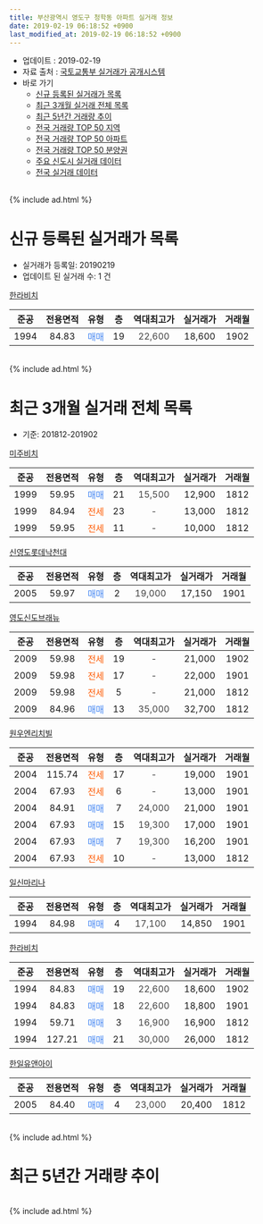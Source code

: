 ```yaml
---
title: 부산광역시 영도구 청학동 아파트 실거래 정보
date: 2019-02-19 06:18:52 +0900
last_modified_at: 2019-02-19 06:18:52 +0900
---
```


* 업데이트 : 2019-02-19
* 자료 출처 : [국토교통부 실거래가 공개시스템](http://rt.molit.go.kr)
* 바로 가기
    * [신규 등록된 실거래가 목록](#신규-등록된-실거래가-목록)
    * [최근 3개월 실거래 전체 목록](#최근-3개월-실거래-전체-목록)
    * [최근 5년간 거래량 추이](#최근-5년간-거래량-추이)
    * [전국 거래량 TOP 50 지역](https://ayogom.github.io/apt-trade-info/최근-3개월-전국에서-가장-거래가-많이-발생한-지역)
    * [전국 거래량 TOP 50 아파트](https://ayogom.github.io/apt-trade-info/최근-3개월-전국에서-가장-거래가-많이-발생한-아파트)
    * [전국 거래량 TOP 50 분양권](https://ayogom.github.io/apt-trade-info/최근-3개월-전국에서-가장-거래가-많이-발생한-분양권)
    * [주요 신도시 실거래 데이터](https://ayogom.github.io/apt-trade-info/주요-신도시)
    * [전국 실거래 데이터](https://ayogom.github.io/apt-trade-info/전국)
<br>
{% include ad.html %}
<br>

# 신규 등록된 실거래가 목록
* 실거래가 등록일: 20190219
* 업데이트 된 실거래 수: 1 건


[한라비치](https://search.naver.com/search.naver?query=%EB%B6%80%EC%82%B0%EA%B4%91%EC%97%AD%EC%8B%9C+%EC%98%81%EB%8F%84%EA%B5%AC+%EC%B2%AD%ED%95%99%EB%8F%99+%ED%95%9C%EB%9D%BC%EB%B9%84%EC%B9%98)

|준공|전용면적|유형|층|역대최고가|실거래가|거래월|
|:---:|:---:|:---:|:---:|:---:|:---:|:---:|
|1994|84.83|<span style="color:#4285f3">매매</span>|19|<span style="color:#444444">22,600</span>|18,600|1902|


<br>
{% include ad.html %}
<br>

# 최근 3개월 실거래 전체 목록
* 기준: 201812-201902


[미주비치](https://search.naver.com/search.naver?query=%EB%B6%80%EC%82%B0%EA%B4%91%EC%97%AD%EC%8B%9C+%EC%98%81%EB%8F%84%EA%B5%AC+%EC%B2%AD%ED%95%99%EB%8F%99+%EB%AF%B8%EC%A3%BC%EB%B9%84%EC%B9%98)

|준공|전용면적|유형|층|역대최고가|실거래가|거래월|
|:---:|:---:|:---:|:---:|:---:|:---:|:---:|
|1999|59.95|<span style="color:#4285f3">매매</span>|21|<span style="color:#444444">15,500</span>|12,900|1812|
|1999|84.94|<span style="color:#ff5a00">전세</span>|23|<span style="color:#444444">-</span>|13,000|1812|
|1999|59.95|<span style="color:#ff5a00">전세</span>|11|<span style="color:#444444">-</span>|10,000|1812|

[신영도롯데낙천대](https://search.naver.com/search.naver?query=%EB%B6%80%EC%82%B0%EA%B4%91%EC%97%AD%EC%8B%9C+%EC%98%81%EB%8F%84%EA%B5%AC+%EC%B2%AD%ED%95%99%EB%8F%99+%EC%8B%A0%EC%98%81%EB%8F%84%EB%A1%AF%EB%8D%B0%EB%82%99%EC%B2%9C%EB%8C%80)

|준공|전용면적|유형|층|역대최고가|실거래가|거래월|
|:---:|:---:|:---:|:---:|:---:|:---:|:---:|
|2005|59.97|<span style="color:#4285f3">매매</span>|2|<span style="color:#444444">19,000</span>|17,150|1901|

[영도신도브래뉴](https://search.naver.com/search.naver?query=%EB%B6%80%EC%82%B0%EA%B4%91%EC%97%AD%EC%8B%9C+%EC%98%81%EB%8F%84%EA%B5%AC+%EC%B2%AD%ED%95%99%EB%8F%99+%EC%98%81%EB%8F%84%EC%8B%A0%EB%8F%84%EB%B8%8C%EB%9E%98%EB%89%B4)

|준공|전용면적|유형|층|역대최고가|실거래가|거래월|
|:---:|:---:|:---:|:---:|:---:|:---:|:---:|
|2009|59.98|<span style="color:#ff5a00">전세</span>|19|<span style="color:#444444">-</span>|21,000|1902|
|2009|59.98|<span style="color:#ff5a00">전세</span>|17|<span style="color:#444444">-</span>|22,000|1901|
|2009|59.98|<span style="color:#ff5a00">전세</span>|5|<span style="color:#444444">-</span>|21,000|1812|
|2009|84.96|<span style="color:#4285f3">매매</span>|13|<span style="color:#444444">35,000</span>|32,700|1812|

[원우엔리치빌](https://search.naver.com/search.naver?query=%EB%B6%80%EC%82%B0%EA%B4%91%EC%97%AD%EC%8B%9C+%EC%98%81%EB%8F%84%EA%B5%AC+%EC%B2%AD%ED%95%99%EB%8F%99+%EC%9B%90%EC%9A%B0%EC%97%94%EB%A6%AC%EC%B9%98%EB%B9%8C)

|준공|전용면적|유형|층|역대최고가|실거래가|거래월|
|:---:|:---:|:---:|:---:|:---:|:---:|:---:|
|2004|115.74|<span style="color:#ff5a00">전세</span>|17|<span style="color:#444444">-</span>|19,000|1901|
|2004|67.93|<span style="color:#ff5a00">전세</span>|6|<span style="color:#444444">-</span>|13,000|1901|
|2004|84.91|<span style="color:#4285f3">매매</span>|7|<span style="color:#444444">24,000</span>|21,000|1901|
|2004|67.93|<span style="color:#4285f3">매매</span>|15|<span style="color:#444444">19,300</span>|17,000|1901|
|2004|67.93|<span style="color:#4285f3">매매</span>|7|<span style="color:#444444">19,300</span>|16,200|1901|
|2004|67.93|<span style="color:#ff5a00">전세</span>|10|<span style="color:#444444">-</span>|13,000|1812|

[일신마리나](https://search.naver.com/search.naver?query=%EB%B6%80%EC%82%B0%EA%B4%91%EC%97%AD%EC%8B%9C+%EC%98%81%EB%8F%84%EA%B5%AC+%EC%B2%AD%ED%95%99%EB%8F%99+%EC%9D%BC%EC%8B%A0%EB%A7%88%EB%A6%AC%EB%82%98)

|준공|전용면적|유형|층|역대최고가|실거래가|거래월|
|:---:|:---:|:---:|:---:|:---:|:---:|:---:|
|1994|84.98|<span style="color:#4285f3">매매</span>|4|<span style="color:#444444">17,100</span>|14,850|1901|

[한라비치](https://search.naver.com/search.naver?query=%EB%B6%80%EC%82%B0%EA%B4%91%EC%97%AD%EC%8B%9C+%EC%98%81%EB%8F%84%EA%B5%AC+%EC%B2%AD%ED%95%99%EB%8F%99+%ED%95%9C%EB%9D%BC%EB%B9%84%EC%B9%98)

|준공|전용면적|유형|층|역대최고가|실거래가|거래월|
|:---:|:---:|:---:|:---:|:---:|:---:|:---:|
|1994|84.83|<span style="color:#4285f3">매매</span>|19|<span style="color:#444444">22,600</span>|18,600|1902|
|1994|84.83|<span style="color:#4285f3">매매</span>|18|<span style="color:#444444">22,600</span>|18,800|1901|
|1994|59.71|<span style="color:#4285f3">매매</span>|3|<span style="color:#444444">16,900</span>|16,900|1812|
|1994|127.21|<span style="color:#4285f3">매매</span>|21|<span style="color:#444444">30,000</span>|26,000|1812|

[한일유앤아이](https://search.naver.com/search.naver?query=%EB%B6%80%EC%82%B0%EA%B4%91%EC%97%AD%EC%8B%9C+%EC%98%81%EB%8F%84%EA%B5%AC+%EC%B2%AD%ED%95%99%EB%8F%99+%ED%95%9C%EC%9D%BC%EC%9C%A0%EC%95%A4%EC%95%84%EC%9D%B4)

|준공|전용면적|유형|층|역대최고가|실거래가|거래월|
|:---:|:---:|:---:|:---:|:---:|:---:|:---:|
|2005|84.40|<span style="color:#4285f3">매매</span>|4|<span style="color:#444444">23,000</span>|20,400|1812|


<br>
{% include ad.html %}
<br>

# 최근 5년간 거래량 추이


<div style="width:100%;">
    <canvas id="deal_progress" height="200"></canvas>
</div>

<script>
new Chart(document.getElementById("deal_progress"), {
    type: 'line',
    data: {
        labels: ['201402','201403','201404','201405','201406','201407','201408','201409','201410','201411','201412','201501','201502','201503','201504','201505','201506','201507','201508','201509','201510','201511','201512','201601','201602','201603','201604','201605','201606','201607','201608','201609','201610','201611','201612','201701','201702','201703','201704','201705','201706','201707','201708','201709','201710','201711','201712','201801','201802','201803','201804','201805','201806','201807','201808','201809','201810','201811','201812','201901','201902'],
        datasets: [{
            label: '매매',
            pointRadius: 1,
            data: [15, 21, 11, 16, 20, 22, 13, 22, 22, 13, 17, 28, 31, 38, 29, 12, 28, 19, 19, 20, 23, 26, 17, 12, 17, 20, 20, 24, 21, 14, 24, 17, 30, 20, 21, 8, 14, 15, 17, 10, 29, 24, 16, 12, 12, 18, 13, 11, 13, 7, 19, 4, 16, 11, 9, 11, 8, 15, 5, 6, 1],
            borderColor: "rgba(255, 201, 14, 1)",
            backgroundColor: "rgba(255, 201, 14, 0.5)",
            fill: false,
            lineTension: 0
        },{
            label: '전월세',
            pointRadius: 1,
            data: [3, 9, 5, 15, 4, 4, 2, 11, 10, 8, 4, 11, 5, 12, 11, 10, 6, 3, 3, 12, 15, 12, 6, 4, 4, 11, 6, 6, 7, 10, 2, 7, 6, 4, 7, 4, 8, 7, 3, 11, 13, 9, 4, 3, 6, 3, 10, 14, 4, 3, 4, 7, 10, 5, 6, 7, 10, 5, 4, 3, 1],
            borderColor: "rgba(0, 141, 185, 1)",
            backgroundColor: "rgba(0, 141, 185, 0.5)",
            fill: false,
            lineTension: 0
        }
        ]
    },
    options: {
        responsive: true,
        title: {
            display: false
        },
        tooltips: {
            mode: 'index',
            intersect: false
        },
        hover: {
            mode: 'nearest',
            intersect: true
        },
        scales: {
            xAxes: [{
                display: true,
                scaleLabel: {
                    display: true,
                    labelString: '년/월'
                }
            }],
            yAxes: [{
                display: true,
                ticks: {
                    suggestedMin: 0,
                },
                scaleLabel: {
                    display: true,
                    labelString: '실거래 수'
                }
            }]
        }
    }
});

</script>


<br>
{% include ad.html %}
<br>

